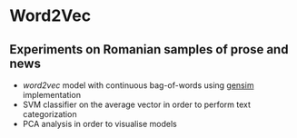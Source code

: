 # Word2Vec
## Experiments on Romanian samples of prose and news

- *word2vec* model with continuous bag-of-words using [gensim](http://radimrehurek.com/gensim/models/word2vec.html) implementation
- SVM classifier on the average vector in order to perform text categorization
- PCA analysis in order to visualise models